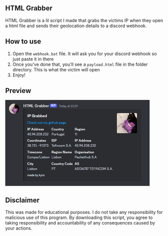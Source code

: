 ## HTML Grabber
HTML Grabber is a lil script I made that grabs the victims IP when they open a html file and sends their geolocation details to a discord webhook.

## How to use
1. Open the `webhook.bat` file. It will ask you for your discord webhook so just paste it in there
2. Once you've done that, you'll see a `payload.html` file in the folder directory. This is what the victim will open
3. Enjoy!

## Preview
![image](https://raw.githubusercontent.com/damnkyro/media/main/media/html-grabber-preview.png)

## Disclaimer
This was made for educational purposes. I do not take any responsibility for malicious use of this program. By downloading this script, you agree to taking responsibility and accountability of any consequences caused by your actions.
